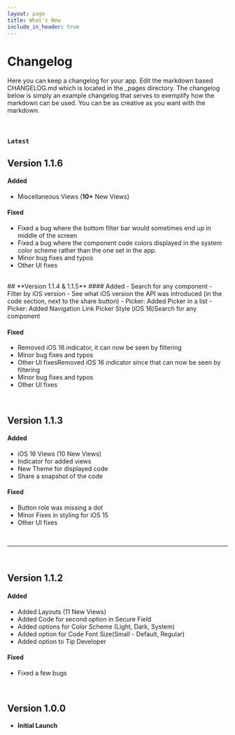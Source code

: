 ```yaml
---
layout: page
title: What's New
include_in_header: true
---
```


# Changelog
Here you can keep a changelog for your app. Edit the markdown based CHANGELOG.md which is located in the _pages directory. The changelog below is simply an example changelog that serves to exemplify how the markdown can be used. You can be as creative as you want with the markdown.

<br>

### `Latest`
## **Version 1.1.6**
#### Added
- Miscellaneous Views (**10+** New Views)

#### Fixed
- Fixed a bug where the bottom filter bar would sometimes end up in middle of the screen
- Fixed a bug where the component code colors displayed in the system color scheme rather than the one set in the app.
- Minor bug fixes and typos
- Other UI fixes

<br>
## **Version 1.1.4 & 1.1.5**
#### Added
- Search for any component
- Filter by iOS version
- See what iOS version the API was introduced (in the code section, next to the share button)
- Picker: Added Picker in a list
- Picker: Added Navigation Link Picker Style (iOS 16)Search for any component

#### Fixed
- Removed iOS 16 indicator, it can now be seen by filtering
- Minor bug fixes and typos
- Other UI fixesRemoved iOS 16 indicator since that can now be seen by filtering
- Minor bug fixes and typos
- Other UI fixes

<br>


## **Version 1.1.3**
#### Added
- iOS 16 Views (10 New Views)
- Indicator for added views
- New Theme for displayed code
- Share a snapshot of the code


#### Fixed
- Button role was missing a dot
- Minor Fixes in styling for iOS 15
- Other UI fixes

<br>


________
<br>


## **Version 1.1.2**
#### Added
- Added Layouts (11 New Views)
- Added Code for second option in Secure Field
- Added options for Color Scheme (Light, Dark, System)
- Added option for Code Font Size(Small - Default, Regular)
- Added option to Tip Developer

#### Fixed
- Fixed a few bugs

<br>

## **Version 1.0.0**
- **Initial Launch**

<br>

